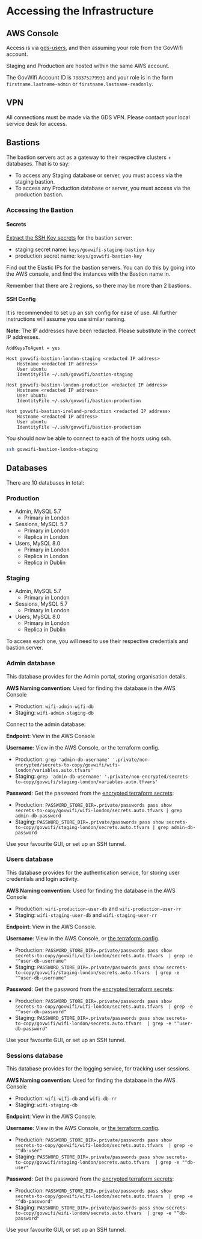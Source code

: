 # Accessing the Infrastructure

## AWS Console

Access is via [gds-users](https://gds-users.signin.aws.amazon.com/console), and then assuming your role from the GovWifi account.

Staging and Production are hosted within the same AWS account.

The GovWifi Account ID is `788375279931` and your role is in the form `firstname.lastname-admin` or `firstname.lastname-readonly`.

## VPN

All connections must be made via the GDS VPN. Please contact your local service desk for access.

## Bastions

The bastion servers act as a gateway to their respective clusters + databases.
That is to say:

- To access any Staging database or server, you must access via the staging bastion.
- To access any Production database or server, you must access via the production bastion.

### Accessing the Bastion

#### Secrets

[Extract the SSH Key secrets][getting-a-secret] for the bastion server:

- staging secret name: `keys/govwifi-staging-bastion-key`
- production secret name: `keys/govwifi-bastion-key`

Find out the Elastic IPs for the bastion servers. You can do this by going into the AWS console,
and find the instances with the Bastion name in.

Remember that there are 2 regions, so there may be more than 2 bastions.

#### SSH Config

It is recommended to set up an ssh config for ease of use. All further instructions will
assume you use similar naming.

**Note**: The IP addresses have been redacted. Please substitute in the correct IP addresses.

```
AddKeysToAgent = yes

Host govwifi-bastion-london-staging <redacted IP address>
    Hostname <redacted IP address>
    User ubuntu
    IdentityFile ~/.ssh/govwifi/bastion-staging

Host govwifi-bastion-london-production <redacted IP address>
    Hostname <redacted IP address>
    User ubuntu
    IdentityFile ~/.ssh/govwifi/bastion-production

Host govwifi-bastion-ireland-production <redacted IP address>
    Hostname <redacted IP address>
    User ubuntu
    IdentityFile ~/.ssh/govwifi/bastion-production
```

You should now be able to connect to each of the hosts using ssh.

```sh
ssh govwifi-bastion-london-staging
```

## Databases

There are 10 databases in total:

### Production

- Admin, MySQL 5.7
  - Primary in London
- Sessions, MySQL 5.7
  - Primary in London
  - Replica in London
- Users, MySQL 8.0
  - Primary in London
  - Replica in London
  - Replica in Dublin

### Staging

- Admin, MySQL 5.7
  - Primary in London
- Sessions, MySQL 5.7
  - Primary in London
- Users, MySQL 8.0
  - Primary in London
  - Replica in Dublin

To access each one, you will need to use their respective credentials and bastion server.

### Admin database

This database provides for the Admin portal, storing organisation details.

**AWS Naming convention**: Used for finding the database in the AWS Console

- Production: `wifi-admin-wifi-db`
- Staging: `wifi-admin-staging-db`

Connect to the admin database:

**Endpoint**: View in the AWS Console

**Username**: View in the AWS Console, or the terraform config.

- Production: `grep 'admin-db-username' '.private/non-encrypted/secrets-to-copy/govwifi/wifi-london/variables.auto.tfvars'`
- Staging: `grep 'admin-db-username' '.private/non-encrypted/secrets-to-copy/govwifi/staging-london/variables.auto.tfvars'`

**Password**: Get the password from the [encrypted terraform secrets][getting-a-secret]:

- Production: `PASSWORD_STORE_DIR=.private/passwords pass show secrets-to-copy/govwifi/wifi-london/secrets.auto.tfvars | grep admin-db-password`
- Staging: `PASSWORD_STORE_DIR=.private/passwords pass show secrets-to-copy/govwifi/staging-london/secrets.auto.tfvars | grep admin-db-password`

Use your favourite GUI, or set up an SSH tunnel.

### Users database

This database provides for the authentication service, for storing user credentials and login activity.

**AWS Naming convention**: Used for finding the database in the AWS Console

- Production: `wifi-production-user-db` and `wifi-production-user-rr`
- Staging: `wifi-staging-user-db` and `wifi-staging-user-rr`

**Endpoint**: View in the AWS Console.

**Username**: View in the AWS Console, or [the terraform config][getting-a-secret].

- Production: `PASSWORD_STORE_DIR=.private/passwords pass show secrets-to-copy/govwifi/wifi-london/secrets.auto.tfvars  | grep -e "^user-db-username"`
- Staging: `PASSWORD_STORE_DIR=.private/passwords pass show secrets-to-copy/govwifi/staging-london/secrets.auto.tfvars  | grep -e "^user-db-username"`

**Password**: Get the password from the [encrypted terraform secrets][getting-a-secret]:

- Production: `PASSWORD_STORE_DIR=.private/passwords pass show secrets-to-copy/govwifi/wifi-london/secrets.auto.tfvars  | grep -e "^user-db-password"`
- Staging: `PASSWORD_STORE_DIR=.private/passwords pass show secrets-to-copy/govwifi/wifi-london/secrets.auto.tfvars  | grep -e "^user-db-password"`

Use your favourite GUI, or set up an SSH tunnel.

### Sessions database

This database provides for the logging service, for tracking user sessions.

**AWS Naming convention**: Used for finding the database in the AWS Console

- Production: `wifi-wifi-db` and `wifi-db-rr`
- Staging: `wifi-staging-db`

**Endpoint**: View in the AWS Console.

**Username**: View in the AWS Console, or [the terraform config][getting-a-secret].

- Production: `PASSWORD_STORE_DIR=.private/passwords pass show secrets-to-copy/govwifi/wifi-london/secrets.auto.tfvars  | grep -e "^db-user"`
- Staging: `PASSWORD_STORE_DIR=.private/passwords pass show secrets-to-copy/govwifi/staging-london/secrets.auto.tfvars  | grep -e "^db-user"`

**Password**: Get the password from the [encrypted terraform secrets][getting-a-secret]:

- Production: `PASSWORD_STORE_DIR=.private/passwords pass show secrets-to-copy/govwifi/wifi-london/secrets.auto.tfvars  | grep -e "^db-password"`
- Staging: `PASSWORD_STORE_DIR=.private/passwords pass show secrets-to-copy/govwifi/wifi-london/secrets.auto.tfvars  | grep -e "^db-password"`

Use your favourite GUI, or set up an SSH tunnel.

[getting-a-secret]: /secrets.html#Getting-a-secret
